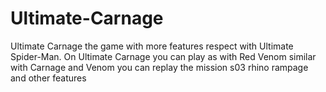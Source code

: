 # Ultimate-Carnage
Ultimate Carnage the game with more features respect with Ultimate Spider-Man. On Ultimate Carnage you can play as with Red Venom similar with Carnage and Venom you can replay the mission s03 rhino rampage and other features
